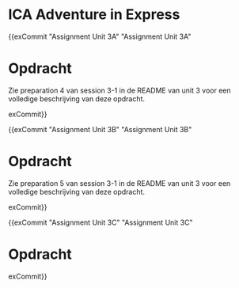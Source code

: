 # ICA Adventure in Express

{{exCommit "Assignment Unit 3A" "Assignment Unit 3A"
# Opdracht

Zie preparation 4 van session 3-1 in de README van unit 3 voor een volledige beschrijving van deze opdracht.

exCommit}}

{{exCommit "Assignment Unit 3B" "Assignment Unit 3B"
# Opdracht 

Zie preparation 5 van session 3-1 in de README van unit 3 voor een volledige beschrijving van deze opdracht.

exCommit}}


{{exCommit "Assignment Unit 3C" "Assignment Unit 3C"
# Opdracht 



exCommit}}
